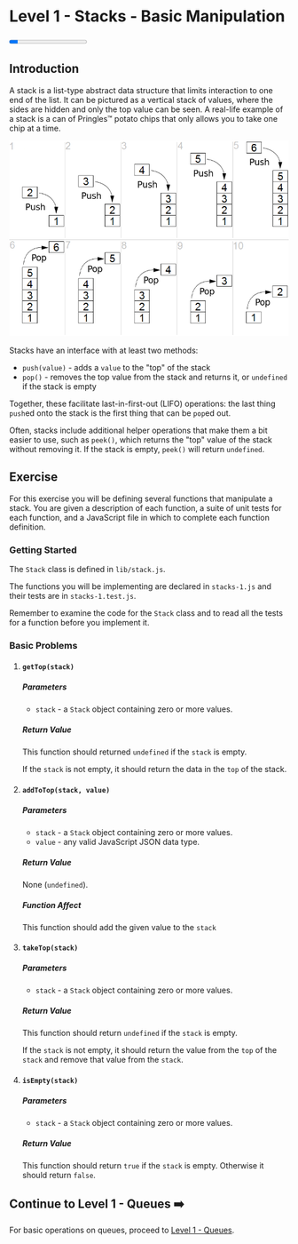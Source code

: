 # Level 1 - Stacks - Basic Manipulation

<progress value="1" max="9"></progress>

## Introduction

A stack is a list-type abstract data structure that limits interaction to one end of the list. It can be pictured as a vertical stack of values, where the sides are hidden and only the top value can be seen. A real-life example of a stack is a can of Pringles&trade; potato chips that only allows you to take one chip at a time.

<p align="middle">
  <img src="./stack-lifo.png">
</p>

Stacks have an interface with at least two methods:

- `push(value)` - adds a `value` to the "top" of the stack
- `pop()` - removes the top value from the stack and returns it, or `undefined` if the stack is empty

Together, these facilitate last-in-first-out (LIFO) operations: the last thing `push`ed onto the stack is the first thing that can be `pop`ed out.

Often, stacks include additional helper operations that make them a bit easier to use, such as `peek()`, which returns the "top" value of the stack without removing it. If the stack is empty, `peek()` will return `undefined`.

## Exercise

For this exercise you will be defining several functions that manipulate a stack. You are given a description of each function, a suite of unit tests for each function, and a JavaScript file in which to complete each function definition.

### Getting Started

The `Stack` class is defined in `lib/stack.js`.

The functions you will be implementing are declared in `stacks-1.js` and their tests are in `stacks-1.test.js`.

Remember to examine the code for the `Stack` class and to read all the tests for a function before you implement it.

### Basic Problems

1. #### `getTop(stack)`

   ##### Parameters

   - `stack` - a `Stack` object containing zero or more values.

   ##### Return Value

   This function should returned `undefined` if the `stack` is empty.

   If the `stack` is not empty, it should return the data in the `top` of the stack.

1. #### `addToTop(stack, value)`

   ##### Parameters

   - `stack` - a `Stack` object containing zero or more values.
   - `value` - any valid JavaScript JSON data type.

   ##### Return Value

   None (`undefined`).

   ##### Function Affect

   This function should add the given value to the `stack`

1. #### `takeTop(stack)`

   ##### Parameters

   - `stack` - a `Stack` object containing zero or more values.

   ##### Return Value

   This function should return `undefined` if the `stack` is empty.

   If the `stack` is not empty, it should return the value from the `top` of the `stack` and remove that value from the `stack`.

1. #### `isEmpty(stack)`

   ##### Parameters

   - `stack` - a `Stack` object containing zero or more values.

   ##### Return Value

   This function should return `true` if the `stack` is empty. Otherwise it should return `false`.

## Continue to Level 1 - Queues ➡️

For basic operations on queues, proceed to [Level 1 - Queues](../queues).
